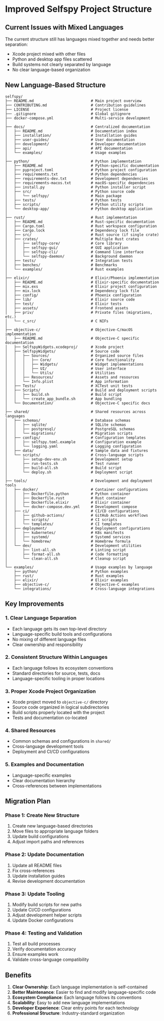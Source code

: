 # Improved Selfspy Project Structure

## Current Issues with Mixed Languages

The current structure still has languages mixed together and needs better separation:

- Xcode project mixed with other files
- Python and desktop app files scattered
- Build systems not clearly separated by language
- No clear language-based organization

## New Language-Based Structure

```
selfspy/
├── README.md                          # Main project overview
├── CONTRIBUTING.md                    # Contribution guidelines
├── LICENSE                            # Project license
├── .gitignore                         # Global gitignore
├── docker-compose.yml                 # Multi-service development
│
├── docs/                              # Centralized documentation
│   ├── README.md                      # Documentation index
│   ├── installation/                  # Installation guides
│   ├── user-guides/                   # User documentation
│   ├── development/                   # Developer documentation
│   ├── api/                           # API documentation
│   └── examples/                      # Usage examples
│
├── python/                            # Python implementation
│   ├── README.md                      # Python-specific documentation
│   ├── pyproject.toml                 # Python project configuration
│   ├── requirements.txt               # Python dependencies
│   ├── requirements-dev.txt           # Development dependencies
│   ├── requirements-macos.txt         # macOS-specific dependencies
│   ├── install.py                     # Python installer script
│   ├── src/                           # Python source code
│   │   └── selfspy/                   # Main package
│   ├── tests/                         # Python tests
│   ├── scripts/                       # Python utility scripts
│   └── desktop-app/                   # Python desktop application
│
├── rust/                              # Rust implementation
│   ├── README.md                      # Rust-specific documentation
│   ├── Cargo.toml                     # Rust workspace configuration
│   ├── Cargo.lock                     # Dependency lock file
│   ├── src/                           # Rust source (if single crate)
│   ├── crates/                        # Multiple Rust crates
│   │   ├── selfspy-core/              # Core library
│   │   ├── selfspy-gui/               # GUI application
│   │   ├── selfspy-cli/               # Command line interface
│   │   └── selfspy-daemon/            # Background daemon
│   ├── tests/                         # Integration tests
│   ├── benches/                       # Benchmarks
│   └── examples/                      # Rust examples
│
├── elixir/                            # Elixir/Phoenix implementation
│   ├── README.md                      # Elixir-specific documentation
│   ├── mix.exs                        # Elixir project configuration
│   ├── mix.lock                       # Dependency lock file
│   ├── config/                        # Phoenix configuration
│   ├── lib/                           # Elixir source code
│   ├── test/                          # Elixir tests
│   ├── assets/                        # Frontend assets
│   ├── priv/                          # Private files (migrations, etc.)
│   └── c_src/                         # C NIFs
│
├── objective-c/                       # Objective-C/macOS implementation
│   ├── README.md                      # Objective-C specific documentation
│   ├── SelfspyWidgets.xcodeproj/      # Xcode project
│   ├── SelfspyWidgets/                # Source code
│   │   ├── Sources/                   # Organized source files
│   │   │   ├── Core/                  # Core functionality
│   │   │   ├── Widgets/               # Widget implementations
│   │   │   ├── UI/                    # User interface
│   │   │   └── Utils/                 # Utilities
│   │   ├── Resources/                 # Assets and resources
│   │   └── Info.plist                 # App information
│   ├── Tests/                         # XCTest unit tests
│   ├── Scripts/                       # Build and deployment scripts
│   │   ├── build.sh                   # Build script
│   │   └── create_app_bundle.sh       # App bundling
│   └── Documentation/                 # Objective-C specific docs
│
├── shared/                            # Shared resources across languages
│   ├── schemas/                       # Database schemas
│   │   ├── sqlite/                    # SQLite schemas
│   │   ├── postgresql/                # PostgreSQL schemas
│   │   └── migrations/                # Migration scripts
│   ├── configs/                       # Configuration templates
│   │   ├── selfspy.toml.example       # Configuration example
│   │   └── logging.yaml               # Logging configuration
│   ├── data/                          # Sample data and fixtures
│   └── scripts/                       # Cross-language scripts
│       ├── setup-dev-env.sh           # Development setup
│       ├── run-tests.sh               # Test runner
│       ├── build-all.sh               # Build script
│       └── deploy.sh                  # Deployment script
│
├── tools/                             # Development and deployment tools
│   ├── docker/                        # Container configurations
│   │   ├── Dockerfile.python          # Python container
│   │   ├── Dockerfile.rust            # Rust container
│   │   ├── Dockerfile.elixir          # Elixir container
│   │   └── docker-compose.dev.yml     # Development compose
│   ├── ci/                            # CI/CD configurations
│   │   ├── github-actions/            # GitHub Actions workflows
│   │   ├── scripts/                   # CI scripts
│   │   └── templates/                 # CI templates
│   ├── deployment/                    # Deployment configurations
│   │   ├── kubernetes/                # K8s manifests
│   │   ├── systemd/                   # Systemd services
│   │   └── homebrew/                  # Homebrew formula
│   └── dev/                           # Development utilities
│       ├── lint-all.sh                # Linting script
│       ├── format-all.sh              # Code formatting
│       └── clean-all.sh               # Cleanup script
│
└── examples/                          # Usage examples by language
    ├── python/                        # Python examples
    ├── rust/                          # Rust examples
    ├── elixir/                        # Elixir examples
    ├── objective-c/                   # Objective-C examples
    └── integrations/                  # Cross-language integrations
```

## Key Improvements

### 1. Clear Language Separation
- Each language gets its own top-level directory
- Language-specific build tools and configurations
- No mixing of different language files
- Clear ownership and responsibility

### 2. Consistent Structure Within Languages
- Each language follows its ecosystem conventions
- Standard directories for source, tests, docs
- Language-specific tooling in proper locations

### 3. Proper Xcode Project Organization
- Xcode project moved to `objective-c/` directory
- Source code organized in logical subdirectories
- Build scripts properly located with the project
- Tests and documentation co-located

### 4. Shared Resources
- Common schemas and configurations in `shared/`
- Cross-language development tools
- Deployment and CI/CD configurations

### 5. Examples and Documentation
- Language-specific examples
- Clear documentation hierarchy
- Cross-references between implementations

## Migration Plan

### Phase 1: Create New Structure
1. Create new language-based directories
2. Move files to appropriate language folders
3. Update build configurations
4. Adjust import paths and references

### Phase 2: Update Documentation
1. Update all README files
2. Fix cross-references
3. Update installation guides
4. Revise development documentation

### Phase 3: Update Tooling
1. Modify build scripts for new paths
2. Update CI/CD configurations
3. Adjust development helper scripts
4. Update Docker configurations

### Phase 4: Testing and Validation
1. Test all build processes
2. Verify documentation accuracy
3. Ensure examples work
4. Validate cross-language compatibility

## Benefits

1. **Clear Ownership**: Each language implementation is self-contained
2. **Better Maintenance**: Easier to find and modify language-specific code
3. **Ecosystem Compliance**: Each language follows its conventions
4. **Scalability**: Easy to add new language implementations
5. **Developer Experience**: Clear entry points for each technology
6. **Professional Structure**: Industry-standard organization